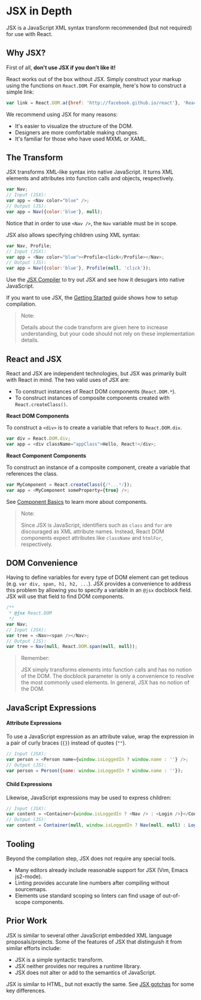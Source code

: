 # JSX in Depth

JSX is a JavaScript XML syntax transform recommended (but not required) for use
with React.

## Why JSX?

First of all, **don't use JSX if you don't like it!**

React works out of the box without JSX. Simply construct your markup using the
functions on `React.DOM`. For example, here's how to construct a simple link:

```javascript
var link = React.DOM.a({href: 'http://facebook.github.io/react'}, 'React');
```

We recommend using JSX for many reasons:

- It's easier to visualize the structure of the DOM.
- Designers are more comfortable making changes.
- It's familiar for those who have used MXML or XAML.

## The Transform

JSX transforms XML-like syntax into native JavaScript. It turns XML elements and
attributes into function calls and objects, respectively.

```javascript
var Nav;
// Input (JSX):
var app = <Nav color="blue" />;
// Output (JS):
var app = Nav({color:'blue'}, null);
```

Notice that in order to use `<Nav />`, the `Nav` variable must be in scope.

JSX also allows specifying children using XML syntax:

```javascript
var Nav, Profile;
// Input (JSX):
var app = <Nav color="blue"><Profile>click</Profile></Nav>;
// Output (JS):
var app = Nav({color:'blue'}, Profile(null, 'click'));
```

Use the [JSX Compiler](/react/jsx-compiler.html) to try out JSX and see how it
desugars into native JavaScript.

If you want to use JSX, the [Getting Started](getting-started.html) guide shows
how to setup compilation.

> Note:
>
> Details about the code transform are given here to increase understanding, but
> your code should not rely on these implementation details.

## React and JSX

React and JSX are independent technologies, but JSX was primarily built with
React in mind. The two valid uses of JSX are:

- To construct instances of React DOM components (`React.DOM.*`).
- To construct instances of composite components created with
  `React.createClass()`.

**React DOM Components**

To construct a `<div>` is to create a variable that refers to `React.DOM.div`.

```javascript
var div = React.DOM.div;
var app = <div className="appClass">Hello, React!</div>;
```

**React Component Components**

To construct an instance of a composite component, create a variable that
references the class.

```javascript
var MyComponent = React.createClass({/*...*/});
var app = <MyComponent someProperty={true} />;
```

See [Component Basics](component-basics.html) to learn more about components.

> Note:
>
> Since JSX is JavaScript, identifiers such as `class` and `for` are discouraged
> as XML attribute names. Instead, React DOM components expect attributes like
> `className` and `htmlFor`, respectively.

## DOM Convenience

Having to define variables for every type of DOM element can get tedious
(e.g. `var div, span, h1, h2, ...`). JSX provides a convenience to address this
problem by allowing you to specify a variable in an `@jsx` docblock field. JSX
will use that field to find DOM components.

```javascript
/**
 * @jsx React.DOM
 */
var Nav;
// Input (JSX):
var tree = <Nav><span /></Nav>;
// Output (JS):
var tree = Nav(null, React.DOM.span(null, null));
```

> Remember:
>
> JSX simply transforms elements into function calls and has no notion of the
> DOM. The docblock parameter is only a convenience to resolve the most commonly
> used elements. In general, JSX has no notion of the DOM.

## JavaScript Expressions

#### Attribute Expressions

To use a JavaScript expression as an attribute value, wrap the expression in a
pair of curly braces (`{}`) instead of quotes (`""`).

```javascript
// Input (JSX):
var person = <Person name={window.isLoggedIn ? window.name : ''} />;
// Output (JS):
var person = Person({name: window.isLoggedIn ? window.name : ''});
```

#### Child Expressions

Likewise, JavaScript expressions may be used to express children:

```javascript
// Input (JSX):
var content = <Container>{window.isLoggedIn ? <Nav /> : <Login />}</Container>;
// Output (JS):
var content = Container(null, window.isLoggedIn ? Nav(null, null) : Login(null, null));
```

## Tooling

Beyond the compilation step, JSX does not require any special tools.

- Many editors already include reasonable support for JSX (Vim, Emacs js2-mode).
- Linting provides accurate line numbers after compiling without sourcemaps.
- Elements use standard scoping so linters can find usage of out-of-scope
  components.

## Prior Work

JSX is similar to several other JavaScript embedded XML language
proposals/projects. Some of the features of JSX that distinguish it from similar
efforts include:

- JSX is a simple syntactic transform.
- JSX neither provides nor requires a runtime library.
- JSX does not alter or add to the semantics of JavaScript.

JSX is similar to HTML, but not exactly the same. See [JSX gotchas](./02.2-jsx-gotchas.md) for some key differences.
